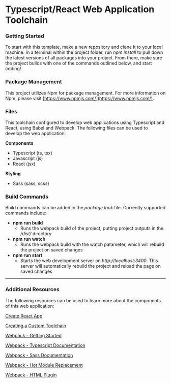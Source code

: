 # Typescript/React Web Application Toolchain

### **Getting Started**
To start with this template, make a new repository and clone it to your local machine. In a terminal within the project folder, run *npm install* to pull down the latest versions of all packages into your project. From there, make sure the project builds with one of the commands outlined below, and start coding!

### **Package Management**
This project utilizes Npm for package management. For more information on Npm, please visit [https://www.npmjs.com/](https://www.npmjs.com/).

### **Files**
This toolchain configured to develop web applications using Typescript and React, using Babel and Webpack. The following files can be used to develop the web application:

**Components**
- Typescript (ts, tsx)
- Javascript (js)
- React (jsx)

**Styling**
- Sass (sass, scss)


### **Build Commands**
Build commands can be added in the *package.lock* file. Currently supported commands include:

- **npm run build**
    - Runs the webpack build of the project, putting project outputs in the */dist/* directory
- **npm run watch**
    - Runs the webpack build with the watch patameter, which will rebuild the project on saved changes
- **npm run start**
    - Starts the web development server on *http://localhost:3400*. This server will automatically rebuild the project and reload the page on saved changes

---

### Additional Resources
The following resources can be used to learn more about the components of this web application:

[Create React App](https://reactjs.org/docs/create-a-new-react-app.html#more-flexible-toolchains)

[Creating a Custom Toolchain](https://blog.usejournal.com/creating-a-react-app-from-scratch-f3c693b84658)

[Webpack - Getting Started](https://webpack.js.org/guides/getting-started/)

[Webpack - Typescript Documentation](https://webpack.js.org/guides/typescript/)

[Webpack - Sass Documentation](https://webpack.js.org/loaders/sass-loader/)

[Webpack - Hot Module Replacement](https://webpack.js.org/guides/hot-module-replacement/)

[Webpack - HTML Plugin](https://webpack.js.org/plugins/html-webpack-plugin/)
